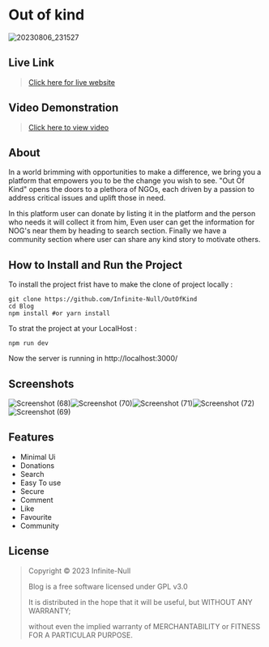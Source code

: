 # Out of kind
![20230806_231527](https://github.com/Infinite-Null/OutOfKind/assets/97950192/7c2b907f-03ab-4394-bc6b-ea90b3640a40)



## Live Link

>[Click here for live website](https://out-of-kind.vercel.app/)

## Video Demonstration

>[Click here to view video](https://youtu.be/CPYQ3i9sf9k)



## About

In a world brimming with opportunities to make a difference, we bring you a platform that empowers you to be the change you wish to see. "Out Of Kind" opens the doors to a plethora of NGOs, each driven by a passion to address critical issues and uplift those in need.

In this platform user can donate by listing it in the platform and the person who needs it will collect it from him, Even user can get the information for NOG's near them by heading to search section. Finally we have a community section where user can share any kind story to motivate others.



## How to Install and Run the Project

To install the project frist have to make the clone of project locally :

```
git clone https://github.com/Infinite-Null/OutOfKind
cd Blog
npm install #or yarn install
```

To strat the project at your LocalHost :

```
npm run dev
```

Now the server is running in http://localhost:3000/



## Screenshots


![Screenshot (68)](https://github.com/Infinite-Null/OutOfKind/assets/97950192/a982d8fe-589a-439e-946b-dbcece683d2f)![Screenshot (70)](https://github.com/Infinite-Null/OutOfKind/assets/97950192/aa8d26db-d47c-4fd9-934e-0c0ca2817d0a)![Screenshot (71)](https://github.com/Infinite-Null/OutOfKind/assets/97950192/35be66b8-59f6-4f94-b067-d1c114c04593)![Screenshot (72)](https://github.com/Infinite-Null/OutOfKind/assets/97950192/bf9e772f-a23c-49a0-a2eb-9770f53ef957)![Screenshot (69)](https://github.com/Infinite-Null/OutOfKind/assets/97950192/89c9fd1d-93fd-4e4a-9c0d-1fe3b99891f9)




## Features
* Minimal Ui
* Donations
* Search
* Easy To use
* Secure
* Comment
* Like
* Favourite
* Community



## License
>Copyright © 2023 Infinite-Null
>
>Blog is a free software licensed under GPL v3.0
>
>It is distributed in the hope that it will be useful, but WITHOUT ANY WARRANTY;
>
>without even the implied warranty of MERCHANTABILITY or FITNESS FOR A PARTICULAR PURPOSE.
